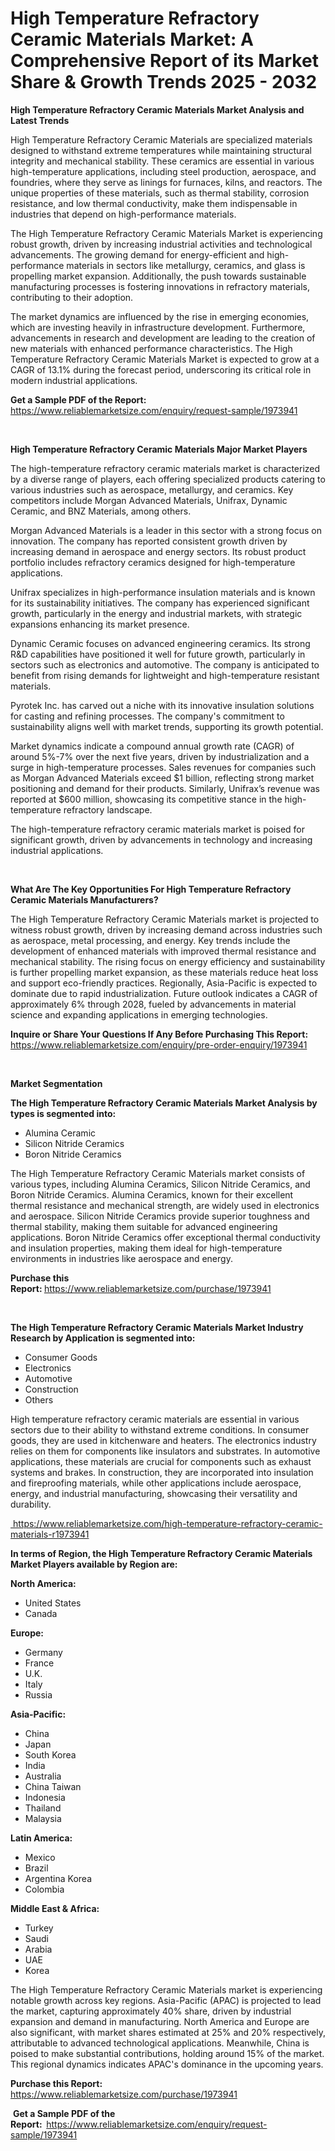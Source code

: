 <p><h1>High Temperature Refractory Ceramic Materials Market: A Comprehensive Report of its Market Share & Growth Trends 2025 - 2032</h1></p><p><strong>High Temperature Refractory Ceramic Materials Market Analysis and Latest Trends</strong></p>
<p><p>High Temperature Refractory Ceramic Materials are specialized materials designed to withstand extreme temperatures while maintaining structural integrity and mechanical stability. These ceramics are essential in various high-temperature applications, including steel production, aerospace, and foundries, where they serve as linings for furnaces, kilns, and reactors. The unique properties of these materials, such as thermal stability, corrosion resistance, and low thermal conductivity, make them indispensable in industries that depend on high-performance materials.</p><p>The High Temperature Refractory Ceramic Materials Market is experiencing robust growth, driven by increasing industrial activities and technological advancements. The growing demand for energy-efficient and high-performance materials in sectors like metallurgy, ceramics, and glass is propelling market expansion. Additionally, the push towards sustainable manufacturing processes is fostering innovations in refractory materials, contributing to their adoption.</p><p>The market dynamics are influenced by the rise in emerging economies, which are investing heavily in infrastructure development. Furthermore, advancements in research and development are leading to the creation of new materials with enhanced performance characteristics. The High Temperature Refractory Ceramic Materials Market is expected to grow at a CAGR of 13.1% during the forecast period, underscoring its critical role in modern industrial applications.</p></p>
<p><strong>Get a Sample PDF of the Report:&nbsp;</strong> <a href="https://www.reliablemarketsize.com/enquiry/request-sample/1973941?utm_campaign=3322&utm_medium=2&utm_source=Github&utm_content=ia&utm_term=15042025&utm_id=high-temperature-refractory-ceramic-materials">https://www.reliablemarketsize.com/enquiry/request-sample/1973941</a></p>
<p>&nbsp;</p>
<p><strong>High Temperature Refractory Ceramic Materials Major Market Players</strong></p>
<p><p>The high-temperature refractory ceramic materials market is characterized by a diverse range of players, each offering specialized products catering to various industries such as aerospace, metallurgy, and ceramics. Key competitors include Morgan Advanced Materials, Unifrax, Dynamic Ceramic, and BNZ Materials, among others.</p><p>Morgan Advanced Materials is a leader in this sector with a strong focus on innovation. The company has reported consistent growth driven by increasing demand in aerospace and energy sectors. Its robust product portfolio includes refractory ceramics designed for high-temperature applications.</p><p>Unifrax specializes in high-performance insulation materials and is known for its sustainability initiatives. The company has experienced significant growth, particularly in the energy and industrial markets, with strategic expansions enhancing its market presence.</p><p>Dynamic Ceramic focuses on advanced engineering ceramics. Its strong R&D capabilities have positioned it well for future growth, particularly in sectors such as electronics and automotive. The company is anticipated to benefit from rising demands for lightweight and high-temperature resistant materials.</p><p>Pyrotek Inc. has carved out a niche with its innovative insulation solutions for casting and refining processes. The company's commitment to sustainability aligns well with market trends, supporting its growth potential.</p><p>Market dynamics indicate a compound annual growth rate (CAGR) of around 5%-7% over the next five years, driven by industrialization and a surge in high-temperature processes. Sales revenues for companies such as Morgan Advanced Materials exceed $1 billion, reflecting strong market positioning and demand for their products. Similarly, Unifrax’s revenue was reported at $600 million, showcasing its competitive stance in the high-temperature refractory landscape. </p><p>The high-temperature refractory ceramic materials market is poised for significant growth, driven by advancements in technology and increasing industrial applications.</p></p>
<p>&nbsp;</p>
<p><strong>What Are The Key Opportunities For High Temperature Refractory Ceramic Materials Manufacturers?</strong></p>
<p><p>The High Temperature Refractory Ceramic Materials market is projected to witness robust growth, driven by increasing demand across industries such as aerospace, metal processing, and energy. Key trends include the development of enhanced materials with improved thermal resistance and mechanical stability. The rising focus on energy efficiency and sustainability is further propelling market expansion, as these materials reduce heat loss and support eco-friendly practices. Regionally, Asia-Pacific is expected to dominate due to rapid industrialization. Future outlook indicates a CAGR of approximately 6% through 2028, fueled by advancements in material science and expanding applications in emerging technologies.</p></p>
<p><strong>Inquire or Share Your Questions If Any Before Purchasing This Report:</strong> <a href="https://www.reliablemarketsize.com/enquiry/pre-order-enquiry/1973941?utm_campaign=3322&utm_medium=2&utm_source=Github&utm_content=ia&utm_term=15042025&utm_id=high-temperature-refractory-ceramic-materials">https://www.reliablemarketsize.com/enquiry/pre-order-enquiry/1973941</a></p>
<p>&nbsp;</p>
<p><strong>Market Segmentation</strong></p>
<p><strong>The High Temperature Refractory Ceramic Materials Market Analysis by types is segmented into:</strong></p>
<p><ul><li>Alumina Ceramic</li><li>Silicon Nitride Ceramics</li><li>Boron Nitride Ceramics</li></ul></p>
<p><p>The High Temperature Refractory Ceramic Materials market consists of various types, including Alumina Ceramics, Silicon Nitride Ceramics, and Boron Nitride Ceramics. Alumina Ceramics, known for their excellent thermal resistance and mechanical strength, are widely used in electronics and aerospace. Silicon Nitride Ceramics provide superior toughness and thermal stability, making them suitable for advanced engineering applications. Boron Nitride Ceramics offer exceptional thermal conductivity and insulation properties, making them ideal for high-temperature environments in industries like aerospace and energy.</p></p>
<p><strong>Purchase this Report:&nbsp;</strong><a href="https://www.reliablemarketsize.com/purchase/1973941?utm_campaign=3322&utm_medium=2&utm_source=Github&utm_content=ia&utm_term=15042025&utm_id=high-temperature-refractory-ceramic-materials">https://www.reliablemarketsize.com/purchase/1973941</a></p>
<p>&nbsp;</p>
<p><strong>The High Temperature Refractory Ceramic Materials Market Industry Research by Application is segmented into:</strong></p>
<p><ul><li>Consumer Goods</li><li>Electronics</li><li>Automotive</li><li>Construction</li><li>Others</li></ul></p>
<p><p>High temperature refractory ceramic materials are essential in various sectors due to their ability to withstand extreme conditions. In consumer goods, they are used in kitchenware and heaters. The electronics industry relies on them for components like insulators and substrates. In automotive applications, these materials are crucial for components such as exhaust systems and brakes. In construction, they are incorporated into insulation and fireproofing materials, while other applications include aerospace, energy, and industrial manufacturing, showcasing their versatility and durability.</p></p>
<p><a href="https://www.reliablemarketsize.com/high-temperature-refractory-ceramic-materials-r1973941?utm_campaign=3322&utm_medium=2&utm_source=Github&utm_content=ia&utm_term=15042025&utm_id=high-temperature-refractory-ceramic-materials">&nbsp;https://www.reliablemarketsize.com/high-temperature-refractory-ceramic-materials-r1973941</a></p>
<p><strong>In terms of Region, the High Temperature Refractory Ceramic Materials Market Players available by Region are:</strong></p>
<p>
    <p> <strong> North America: </strong>
        <ul>
            <li>United States</li>
            <li>Canada</li>
        </ul>
        </p> 
    <p> <strong> Europe: </strong>
        <ul>
            <li>Germany</li>
            <li>France</li>
            <li>U.K.</li>
            <li>Italy</li>
            <li>Russia</li>
        </ul>
        </p> 
    <p> <strong> Asia-Pacific: </strong>
        <ul>
            <li>China</li>
            <li>Japan</li>
            <li>South Korea</li>
            <li>India</li>
            <li>Australia</li>
            <li>China Taiwan</li>
            <li>Indonesia</li>
            <li>Thailand</li>
            <li>Malaysia</li>
        </ul>
        </p> 
    <p> <strong> Latin America: </strong>
        <ul>
            <li>Mexico</li>
            <li>Brazil</li>
            <li>Argentina Korea</li>
            <li>Colombia</li>
        </ul>
        </p> 
    <p> <strong> Middle East & Africa: </strong>
        <ul>
            <li>Turkey</li>
            <li>Saudi</li>
            <li>Arabia</li>
            <li>UAE</li>
            <li>Korea</li>
        </ul>
    </p>
    </p>
<p><p>The High Temperature Refractory Ceramic Materials market is experiencing notable growth across key regions. Asia-Pacific (APAC) is projected to lead the market, capturing approximately 40% share, driven by industrial expansion and demand in manufacturing. North America and Europe are also significant, with market shares estimated at 25% and 20% respectively, attributable to advanced technological applications. Meanwhile, China is poised to make substantial contributions, holding around 15% of the market. This regional dynamics indicates APAC's dominance in the upcoming years.</p></p>
<p><strong>Purchase this Report: </strong><a href="https://www.reliablemarketsize.com/purchase/1973941?utm_campaign=3322&utm_medium=2&utm_source=Github&utm_content=ia&utm_term=15042025&utm_id=high-temperature-refractory-ceramic-materials">https://www.reliablemarketsize.com/purchase/1973941</a></p>
<p>&nbsp;<strong>Get a Sample PDF of the Report:&nbsp;&nbsp;</strong><a href="https://www.reliablemarketsize.com/enquiry/request-sample/1973941?utm_campaign=3322&utm_medium=2&utm_source=Github&utm_content=ia&utm_term=15042025&utm_id=high-temperature-refractory-ceramic-materials">https://www.reliablemarketsize.com/enquiry/request-sample/1973941</a></p>
<p><strong></strong></p>
<p><p></p><p></p><p></p></p>